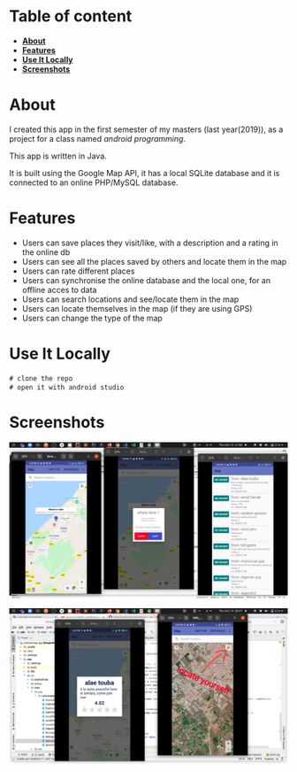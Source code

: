 # Table of content

-   **[About](#about)**
-   **[Features](#features)**
-   **[Use It Locally](#use-it-locally)**
-   **[Screenshots](#screenshots)**

<a name="about"></a>

# About

I created this app in the first semester of my masters (last year(2019)), as a project for a class named _android programming_.

This app is written in Java.

It is built using the Google Map API, it has a local SQLite database and it is connected to an online PHP/MySQL database.

<a name="features"></a>

# Features

-   Users can save places they visit/like, with a description and a rating in the online db
-   Users can see all the places saved by others and locate them in the map
-   Users can rate different places
-   Users can synchronise the online database and the local one, for an offline acces to data
-   Users can search locations and see/locate them in the map
-   Users can locate themselves in the map (if they are using GPS)
-   Users can change the type of the map

<a name="use-it-locally"></a>

# Use It Locally

```
# clone the repo
# open it with android studio
```

<a name="screenshots"></a>

# Screenshots

![Markdown Logo](screenshots/1.png)

![Markdown Logo](screenshots/2.png)
